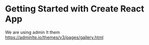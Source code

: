# Getting Started with Create React App

We are using admin lt them https://adminlte.io/themes/v3/pages/gallery.html

